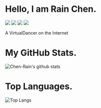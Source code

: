 # Hello, I am Rain Chen.

<p align="left">
    <a href=https://img.shields.io/badge/OS-Mac-99ccff><img src="https://img.shields.io/badge/OS-Mac-99ccff.svg"></a>
    <a href=https://img.shields.io/badge/Text-VS_Code-b9ccff><img src="https://img.shields.io/badge/Text-VS_Code-b9ccff.svg"></a>
    <a href=https://img.shields.io/badge/IDE-Xcode-e5ccff><img src="https://img.shields.io/badge/IDE-Xcode-e5ccff.svg"></a>
    <a href=https://img.shields.io/badge/Lang-C++-ffccff><img src="https://img.shields.io/badge/Lang-C++-ffccff.svg"></a>
</p>

A VirtualDancer on the Internet

# My GitHub Stats.

![Chen-Rain's github stats](https://github-readme-stats.vercel.app/api?username=Chen-Rain&show_icons=true&hide_title=true&title_color=9745f5&icon_color=9f4bff&text_color=000000&bg_color=DEG,99ccff,b0ccff,e5ccff,ffccff)

# Top Languages.

![Top Langs](https://github-readme-stats.vercel.app/api/top-langs/?username=Chen-Rain&layout=compact&title_color=9745f5&text_color=000000&icon_color=9f4bff&bg_color=DEG,b0ccff,e5ccff,ffccff)
